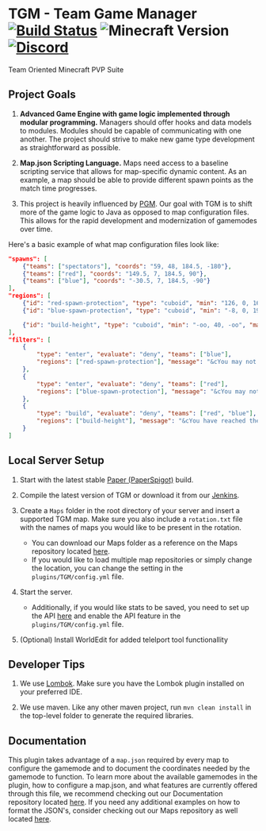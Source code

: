 # TGM - Team Game Manager [![Build Status](https://jenkins.bennydoesstuff.me/buildStatus/icon?job=TGM)](https://jenkins.bennydoesstuff.me/job/TGM) ![Minecraft Version](https://img.shields.io/badge/supports%20MC%20versions-1.15-brightgreen.svg) [![Discord](https://img.shields.io/badge/chat-on%20discord-blue.svg)](https://warz.one/discord)
Team Oriented Minecraft PVP Suite

## Project Goals

1. **Advanced Game Engine with game logic implemented through modular programming.** 
Managers should offer hooks and data models to modules. 
Modules should be capable of communicating with one another.
The project should strive to make new game type development as straightforward as possible.

2. **Map.json Scripting Language.**
Maps need access to a baseline scripting service that allows for map-specific dynamic content.
As an example, a map should be able to provide different spawn points as the match time progresses.

3. This project is heavily influenced by [PGM](https://github.com/OvercastNetwork/ProjectAres). Our goal with TGM is to shift more of the game logic to Java as opposed to map configuration files. This allows for the rapid development and modernization of gamemodes over time. 

Here's a basic example of what map configuration files look like:
```json
"spawns": [
    {"teams": ["spectators"], "coords": "59, 48, 184.5, -180"},
    {"teams": ["red"], "coords": "149.5, 7, 184.5, 90"},
    {"teams": ["blue"], "coords": "-30.5, 7, 184.5, -90"}
],
"regions": [
    {"id": "red-spawn-protection", "type": "cuboid", "min": "126, 0, 168", "max": "152, oo, 199"},
    {"id": "blue-spawn-protection", "type": "cuboid", "min": "-8, 0, 198", "max": "-34, oo, 167"},

    {"id": "build-height", "type": "cuboid", "min": "-oo, 40, -oo", "max": "oo, oo, oo"}
],
"filters": [
    {
        "type": "enter", "evaluate": "deny", "teams": ["blue"],
        "regions": ["red-spawn-protection"], "message": "&cYou may not enter this region."
    },
    {
        "type": "enter", "evaluate": "deny", "teams": ["red"],
        "regions": ["blue-spawn-protection"], "message": "&cYou may not enter this region."
    },
    {
        "type": "build", "evaluate": "deny", "teams": ["red", "blue"],
        "regions": ["build-height"], "message": "&cYou have reached the max build height."
    }
]
```
  
  
## Local Server Setup
 
1. Start with the latest stable [Paper (PaperSpigot)](https://papermc.io/downloads) build. 

2. Compile the latest version of TGM or download it from our [Jenkins](https://jenkins.bennydoesstuff.me/job/TGM/).
 
3. Create a `Maps` folder in the root directory of your server and insert a supported TGM map. Make sure you also include a `rotation.txt` file with the names of maps you would like to be present in the rotation.
    - You can download our Maps folder as a reference on the Maps repository located [here](https://github.com/WarzoneMC/Maps).
    - If you would like to load multiple map repositories or simply change the location, you can change the setting in the `plugins/TGM/config.yml` file.
 
4. Start the server. 
   - Additionally, if you would like stats to be saved, you need to set up the API [here](https://github.com/WarzoneMC/api) and enable the API feature in the `plugins/TGM/config.yml` file.

5. (Optional) Install WorldEdit for added telelport tool functionallity
 
## Developer Tips

1. We use [Lombok](https://projectlombok.org/). Make sure you have the Lombok plugin installed on your preferred IDE.

2. We use maven. Like any other maven project, run `mvn clean install` in the top-level folder to generate the required libraries.

## Documentation

This plugin takes advantage of a ``map.json`` required by every map to configure the gamemode and to document the coordinates needed by the gamemode to function.  To learn more about the available gamemodes in the plugin, how to configure a map.json, and what features are currently offered through this file, we recommend checking out our Documentation repository located [here](https://github.com/Warzone/Docs). If you need any additional examples on how to format the JSON's, consider checking out our Maps repository as well located [here](https://github.com/Warzone/Maps).
